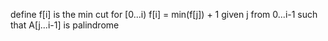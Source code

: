 define f[i] is the min cut for [0...i)
f[i] = min(f[j]) + 1 given j from 0...i-1 such that A[j...i-1] is palindrome